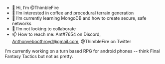 - 👋 Hi, I’m @ThimbleFire
- 👀 I’m interested in coffee and procedural terrain generation
- 🌱 I’m currently learning MongoDB and how to create secure, safe networks
- 💞️ I’m not looking to collaborate
- 📫 How to reach me: Ant#7654 on Discord, Anthonyeboothroyd@gmail.com, @ThimbleFire on Twitter

I'm currently working on a turn based RPG for android phones -- think Final Fantasy Tactics but not as pretty.

<!---
ThimbleFire/ThimbleFire is a ✨ special ✨ repository because its `README.md` (this file) appears on your GitHub profile.
You can click the Preview link to take a look at your changes.
--->
